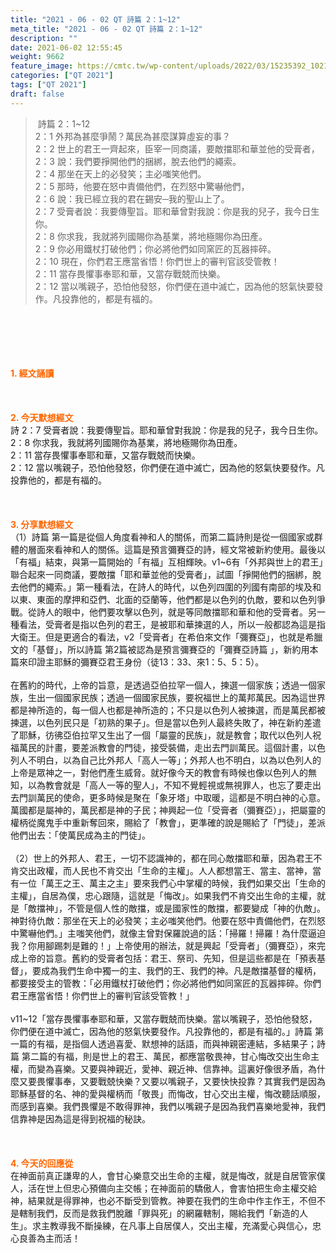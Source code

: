 ```yaml
---
title: "2021 - 06 - 02 QT 詩篇 2：1~12"
meta_title: "2021 - 06 - 02 QT 詩篇 2：1~12"
description: ""
date: 2021-06-02 12:55:45
weight: 9662
feature_image: https://cmtc.tw/wp-content/uploads/2022/03/15235392_10211799862337740_180693556567566654_o-1.webp
categories: ["QT 2021"]
tags: ["QT 2021"]
draft: false
---
```


<blockquote> 詩篇 2：1~12<br />
2：1 外邦為甚麼爭鬧？萬民為甚麼謀算虛妄的事？<br />
2：2 世上的君王一齊起來，臣宰一同商議，要敵擋耶和華並他的受膏者，<br />
2：3 說：我們要掙開他們的捆綁，脫去他們的繩索。<br />
2：4 那坐在天上的必發笑；主必嗤笑他們。<br />
2：5 那時，他要在怒中責備他們，在烈怒中驚嚇他們，<br />
2：6 說：我已經立我的君在錫安─我的聖山上了。<br />
2：7 受膏者說：我要傳聖旨。耶和華曾對我說：你是我的兒子，我今日生你。<br />
2：8 你求我，我就將列國賜你為基業，將地極賜你為田產。<br />
2：9 你必用鐵杖打破他們；你必將他們如同窯匠的瓦器摔碎。<br />
2：10 現在，你們君王應當省悟！你們世上的審判官該受管教！<br />
2：11 當存畏懼事奉耶和華，又當存戰兢而快樂。<br />
2：12 當以嘴親子，恐怕他發怒，你們便在道中滅亡，因為他的怒氣快要發作。凡投靠他的，都是有福的。</blockquote><br />
&nbsp;<br />
<br />
&nbsp;<br />
<br />
<span style="color: #ff6600;"><strong>1. </strong><strong>經文誦讀</strong></span><br />
<br />
<span style="color: #ff6600;"><strong> </strong></span><br />
<br />
<span style="color: #ff6600;"><strong>2. 今天默想</strong><strong>經文<br />
</strong></span>詩 2：7 受膏者說：我要傳聖旨。耶和華曾對我說：你是我的兒子，我今日生你。<br />
2：8 你求我，我就將列國賜你為基業，將地極賜你為田產。<br />
2：11 當存畏懼事奉耶和華，又當存戰兢而快樂。<br />
2：12 當以嘴親子，恐怕他發怒，你們便在道中滅亡，因為他的怒氣快要發作。凡投靠他的，都是有福的。<br />
<br />
&nbsp;<br />
<br />
<span style="color: #ff6600;"><strong>3. 分享默想經文<br />
</strong></span>（1）詩篇 第一篇是從個人角度看神和人的關係，而第二篇詩則是從一個國家或群體的層面來看神和人的關係。這篇是預言彌賽亞的詩，經文常被新約使用。最後以「有福」結束，與第一篇開始的「有福」互相輝映。v1~6有「外邦與世上的君王」聯合起來一同商議，要敵擋「耶和華並他的受膏者」，試圖「掙開他們的捆綁，脫去他們的繩索。」第一種看法，在詩人的時代，以色列四圍的列國有南部的埃及和以東、東面的摩押和亞們、北面的亞蘭等，他們都是以色列的仇敵，要和以色列爭戰。從詩人的眼中，他們要攻擊以色列，就是等同敵擋耶和華和他的受膏者。另一種看法，受膏者是指以色列的君王，是被耶和華揀選的人，所以一般都認為這是指大衛王。但是更適合的看法，v2「受膏者」在希伯來文作「彌賽亞」，也就是希臘文的「基督」，所以詩篇 第2篇被認為是預言彌賽亞的「彌賽亞詩篇 」，新約用本篇來印證主耶穌的彌賽亞君王身份（徒13：33、來1：5、5：5）。<br />
<br />
在舊約的時代，上帝的旨意，是透過亞伯拉罕一個人，揀選一個家族；透過一個家族，生出一個國家民族；透過一個國家民族，要祝福世上的萬邦萬民。因為這世界都是神所造的，每一個人也都是神所造的；不只是以色列人被揀選，而是萬民都被揀選，以色列民只是「初熟的果子」。但是當以色列人最終失敗了，神在新約差遣了耶穌，彷彿亞伯拉罕又生出了一個「屬靈的民族」，就是教會；取代以色列人祝福萬民的計畫，要差派教會的門徒，接受裝備，走出去門訓萬民。這個計畫，以色列人不明白，以為自己比外邦人「高人一等」；外邦人也不明白，以為以色列人的上帝是眾神之一，對他們產生威脅。就好像今天的教會有時候也像以色列人的無知，以為教會就是「高人一等的聖人」，不知不覺輕視或無視罪人，也忘了要走出去門訓萬民的使命，更多時候是聚在「象牙塔」中取暖，這都是不明白神的心意。萬國都是屬神的，萬民都是神的子民；神興起一位「受膏者（彌賽亞）」，把屬靈的權柄從魔鬼手中重新奪回來，賜給了「教會」，更準確的說是賜給了「門徒」，差派他們出去：「使萬民成為主的門徒」。<br />
<br />
（2）世上的外邦人、君王，一切不認識神的，都在同心敵擋耶和華，因為君王不肯交出政權，而人民也不肯交出「生命的主權」。人人都想當王、當主、當神，當有一位「萬王之王、萬主之主」要來我們心中掌權的時候，我們如果交出「生命的主權」，自居為僕，忠心跟隨，這就是「悔改」。如果我們不肯交出生命的主權，就是「敵擋神」，不管是個人性的敵擋，或是國家性的敵擋，都要變成「神的仇敵」。神對待仇敵：那坐在天上的必發笑；主必嗤笑他們。他要在怒中責備他們，在烈怒中驚嚇他們。」主嗤笑他們，就像主曾對保羅說過的話：「掃羅！掃羅！為什麼逼迫我？你用腳踢刺是難的！」上帝使用的辦法，就是興起「受膏者」（彌賽亞），來完成上帝的旨意。舊約的受膏者包括：君王、祭司、先知，但是這些都是在「預表基督」，要成為我們生命中獨一的主、我們的王、我們的神。凡是敵擋基督的權柄，都要接受主的管教：「必用鐵杖打破他們；你必將他們如同窯匠的瓦器摔碎。你們君王應當省悟！你們世上的審判官該受管教！」<br />
<br />
v11~12「當存畏懼事奉耶和華，又當存戰兢而快樂。當以嘴親子，恐怕他發怒，你們便在道中滅亡，因為他的怒氣快要發作。凡投靠他的，都是有福的。」詩篇 第一篇的有福，是指個人透過喜愛、默想神的話語，而與神親密連結，多結果子；詩篇 第二篇的有福，則是世上的君王、萬民，都應當敬畏神，甘心悔改交出生命主權，而變為喜樂。又要與神親近，愛神、親近神、信靠神。這裏好像很矛盾，為什麼又要畏懼事奉，又要戰兢快樂？又要以嘴親子，又要快快投靠？其實我們是因為耶穌基督的名、神的愛與權柄而「敬畏」而悔改，甘心交出主權，悔改聽話順服，而感到喜樂。我們畏懼是不敢得罪神，我們以嘴親子是因為我們喜樂地愛神，我們信靠神是因為這是得到祝福的秘訣。<br />
<br />
&nbsp;<br />
<br />
<span style="color: #ff6600;"><strong>4. 今天的回應從<br />
</strong></span>在神面前真正謙卑的人，會甘心樂意交出生命的主權，就是悔改，就是自居管家僕人，活在世上但忠心預備向主交帳；在神面前的驕傲人，會害怕把生命主權交給神，結果就是得罪神，也必不斷受到管教。神要在我們的生命中作主作王，不但不是轄制我們，反而是救我們脫離「罪與死」的網羅轄制，賜給我們「新造的人生」。求主教導我不斷操練，在凡事上自居僕人，交出主權，充滿愛心與信心，忠心良善為主而活！<br />
<br />
&nbsp;<br />
<br />
<span style="color: #ff6600;"><strong> </strong></span><br />
<br />
&nbsp;
        